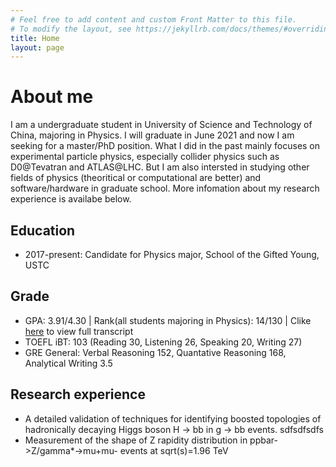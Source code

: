```yaml
---
# Feel free to add content and custom Front Matter to this file.
# To modify the layout, see https://jekyllrb.com/docs/themes/#overriding-theme-defaults
title: Home
layout: page
---
```


# About me
I am a undergraduate student in University of Science and Technology of China, majoring in Physics. I will graduate in June 2021 and now I am seeking for a master/PhD position. What I did in the past mainly focuses on experimental particle physics, especially collider physics such as D0@Tevatran and ATLAS@LHC. But I am also intersted in studying other fields of physics (theoritical or computational are better) and software/hardware in graduate school. More infomation about my research experience is availabe below.

## Education
- 2017-present: Candidate for Physics major, School of the Gifted Young, USTC

## Grade
- GPA: 3.91/4.30 | Rank(all students majoring in Physics): 14/130 | Clike [here]() to view full transcript
- TOEFL iBT: 103 (Reading 30, Listening 26, Speaking 20, Writing 27)
- GRE General: Verbal Reasoning 152, Quantative Reasoning 168, Analytical Writing 3.5

## Research experience
- A detailed validation of techniques for identifying boosted topologies of hadronically decaying Higgs boson H → bb in g → bb events.
sdfsdfsdfs
- Measurement of the shape of Z rapidity distribution in ppbar->Z/gamma*->mu+mu- events at sqrt(s)=1.96 TeV